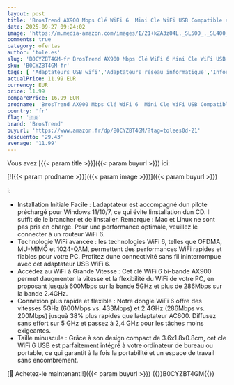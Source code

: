 ```yaml
---
layout: post
title: 'BrosTrend AX900 Mbps Clé WiFi 6  Mini Cle WiFi USB Compatible avec Windows 11/10/7  Clé Wi-FI pour PC Double Bande 5GHz 600Mbps + 2.4GHz 286Mbps  Clef USB sans Fil Puissante  Adaptateur Dongle USB2.0'
date: 2025-09-27 09:24:02
image: 'https://m.media-amazon.com/images/I/21+kZA3zO4L._SL500_._SL400_.jpg'
comments: true
category: ofertas
author: 'tole.es'
slug: 'B0CYZBT4GM-fr BrosTrend AX900 Mbps Clé WiFi 6 Mini Cle WiFi USB...'
sku: 'B0CYZBT4GM-fr'
tags: [ 'Adaptateurs USB wifi','Adaptateurs réseau informatique','Informatique','Réseaux','brostrend','🇫🇷', ]
actualPrice: 11.99 EUR
currency: EUR
price: 11.99
comparePrice: 16.99 EUR
prodname: 'BrosTrend AX900 Mbps Clé WiFi 6  Mini Cle WiFi USB Compatible avec Windows 11/10/7  Clé Wi-FI pour PC Double Bande 5GHz 600Mbps + 2.4GHz 286Mbps  Clef USB sans Fil Puissante  Adaptateur Dongle USB2.0'
country: 'fr'
flag: '🇫🇷'
brand: 'BrosTrend'
buyurl: 'https://www.amazon.fr/dp/B0CYZBT4GM/?tag=tolees0d-21'
descuento: '29.43'
average: '11.99'
---
```


Vous avez [{{< param title >}}]({{< param buyurl >}}) ici:

[![{{< param prodname >}}]({{< param image >}})]({{< param buyurl >}})

ℹ️:

- Installation Initiale Facile : Ladaptateur est accompagné dun pilote préchargé pour Windows 11/10/7, ce qui évite linstallation dun CD. Il suffit de le brancher et de linstaller. Remarque : Mac et Linux ne sont pas pris en charge. Pour une performance optimale, veuillez le connecter à un routeur WiFi 6.
- Technologie WiFi avancée : les technologies WiFi 6, telles que OFDMA, MU-MIMO et 1024-QAM, permettent des performances WiFi rapides et fiables pour votre PC. Profitez dune connectivité sans fil ininterrompue avec cet adaptateur USB WiFi 6.
- Accédez au WiFi à Grande Vitesse : Cet clé WiFi 6 bi-bande AX900 permet daugmenter la vitesse et la flexibilité du WiFi de votre PC, en proposant jusquà 600Mbps sur la bande 5GHz et plus de 286Mbps sur la bande 2.4GHz.
- Connexion plus rapide et flexible : Notre dongle WiFi 6 offre des vitesses 5GHz (600Mbps vs. 433Mbps) et 2.4GHz (286Mbps vs. 200Mbps) jusquà 38% plus rapides que ladaptateur AC600. Diffusez sans effort sur 5 GHz et passez à 2,4 GHz pour les tâches moins exigeantes.
- Taille minuscule : Grâce à son design compact de 3.6x1.8x0.8cm, cet cle WiFi 6 USB est parfaitement intégré à votre ordinateur de bureau ou portable, ce qui garantit à la fois la portabilité et un espace de travail sans encombrement.

[🛒 Achetez-le maintenant!!]({{< param buyurl >}})
{{<world>}}B0CYZBT4GM{{</world>}}
